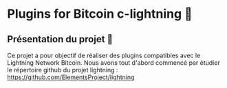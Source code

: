 # Plugins for Bitcoin c-lightning :cactus:

## Présentation du projet :racehorse:

Ce projet a pour objectif de réaliser des plugins compatibles avec le Lightning Network Bitcoin. Nous avons tout d'abord commencé par étudier le répertoire github du projet lightning : https://github.com/ElementsProject/lightning
